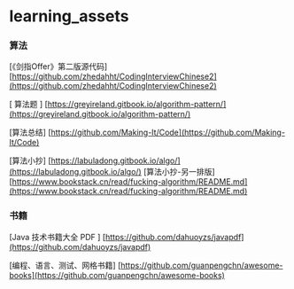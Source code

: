 # learning_assets

### 算法

[《剑指Offer》第二版源代码] [https://github.com/zhedahht/CodingInterviewChinese2](https://github.com/zhedahht/CodingInterviewChinese2)

[ 算法题 ] [https://greyireland.gitbook.io/algorithm-pattern/](https://greyireland.gitbook.io/algorithm-pattern/)

[算法总结] [https://github.com/Making-It/Code](https://github.com/Making-It/Code)

[算法小抄] [https://labuladong.gitbook.io/algo/](https://labuladong.gitbook.io/algo/)
[算法小抄-另一排版] [https://www.bookstack.cn/read/fucking-algorithm/README.md](https://www.bookstack.cn/read/fucking-algorithm/README.md)


### 书籍

[Java 技术书籍大全 PDF ] [https://github.com/dahuoyzs/javapdf](https://github.com/dahuoyzs/javapdf)

[编程、语言、测试、网格书籍]  [https://github.com/guanpengchn/awesome-books](https://github.com/guanpengchn/awesome-books)